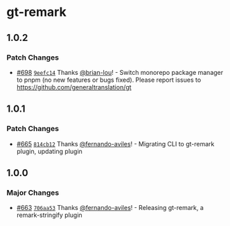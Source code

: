 # gt-remark

## 1.0.2

### Patch Changes

- [#698](https://github.com/generaltranslation/gt/pull/698) [`9eefc14`](https://github.com/generaltranslation/gt/commit/9eefc14577013fcfa699344c4a950c12d3b3350b) Thanks [@brian-lou](https://github.com/brian-lou)! - Switch monorepo package manager to pnpm (no new features or bugs fixed). Please report issues to https://github.com/generaltranslation/gt

## 1.0.1

### Patch Changes

- [#665](https://github.com/generaltranslation/gt/pull/665) [`814cb12`](https://github.com/generaltranslation/gt/commit/814cb122e68a51ea1a513e9f6e51249af345db64) Thanks [@fernando-aviles](https://github.com/fernando-aviles)! - Migrating CLI to gt-remark plugin, updating plugin

## 1.0.0

### Major Changes

- [#663](https://github.com/generaltranslation/gt/pull/663) [`706aa53`](https://github.com/generaltranslation/gt/commit/706aa538005454290a5f0714e7f61715443b7849) Thanks [@fernando-aviles](https://github.com/fernando-aviles)! - Releasing gt-remark, a remark-stringify plugin

